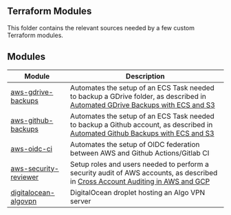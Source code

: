 ## Terraform Modules

This folder contains the relevant sources needed by a few custom Terraform modules.


## Modules

| Module                                          | Description                                                                                                                                                                                      |
| ----------------------------------------------- | ------------------------------------------------------------------------------------------------------------------------------------------------------------------------------------------------ |
| [aws-gdrive-backups](aws-gdrive-backups/)       | Automates the setup of an ECS Task needed to backup a GDrive folder, as described in [Automated GDrive Backups with ECS and S3](https://www.marcolancini.it/2021/blog-gdrive-backups-with-ecs/)  |
| [aws-github-backups](aws-github-backups/)       | Automates the setup of an ECS Task needed to backup a Github account, as described in [Automated Github Backups with ECS and S3](https://www.marcolancini.it/2021/blog-github-backups-with-ecs/) |
| [aws-oidc-ci](aws-oidc-ci/)                     | Automates the setup of OIDC federation between AWS and Github Actions/Gitlab CI                                                                                                                  |
| [aws-security-reviewer](aws-security-reviewer/) | Setup roles and users needed to perform a security audit of AWS accounts, as described in [Cross Account Auditing in AWS and GCP](https://www.marcolancini.it/2019/blog-cross-account-auditing/) |
| [digitalocean-algovpn](digitalocean-algovpn/)   | DigitalOcean droplet hosting an Algo VPN server                                                                                                                                                  |

